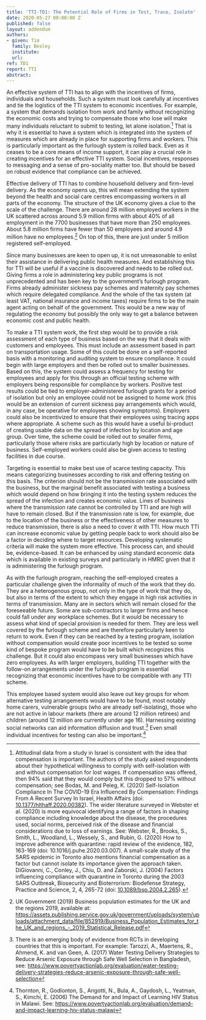 ```yaml
---
title: 'TTI-TD1: The Potential Role of Firms in Test, Trace, Isolate'
date: 2020-05-27 00:00:00 Z
published: false
layout: addendum
authors:
- given: Tim
  family: Besley
  institute: 
  url: 
ref: TD1
report: TTI
abstract: 
---
```


An effective system of TTI has to align with the incentives of firms,
individuals and households. Such a system must look carefully at
incentives and tie the logistics of the TTI system to economic
incentives. For example, a system that demands isolation from work and
family without recognizing the economic costs and trying to compensate
those who lose will make many individuals reluctant to submit to
testing, let alone isolation.[^1] That is why it is essential to have a
system which is integrated into the system of measures which are already
in place for supporting firms and workers. This is particularly
important as the furlough system is rolled back. Even as it ceases to be
a core means of income support, it can play a crucial role in creating
incentives for an effective TTI system. Social incentives, responses to
messaging and a sense of pro-sociality matter too. But should be based
on robust evidence that compliance can be achieved.

Effective delivery of TTI has to combine household delivery and
firm-level delivery. As the economy opens up, this will mean extending
the system beyond the health and social care centres encompassing
workers in all parts of the economy. The structure of the UK economy
gives a clue to the scale of the challenge. There are around 28 million
employed workers in the UK scattered across around 5.9 million firms
with about 40% of all employment in the 7700 businesses that have more
than 250 employees. About 5.8 million firms have fewer than 50 employees
and around 4.9 million have no employees.[^2] On top of this, there are
just under 5 million registered self-employed.

Since many businesses are keen to open up, it is not unreasonable to
enlist their assistance in delivering public health measures. And
establishing this for TTI will be useful if a vaccine is discovered and
needs to be rolled out. Giving firms a role in administering key public
programs is not unprecedented and has been key to the government’s
furlough program. Firms already administer sickness pay schemes and
maternity pay schemes which require delegated compliance. And the whole
of the tax system (at least VAT, national insurance and income taxes)
require firms to be the main agent acting on behalf of the government.
This would be a new way of regulating the economy but possibly the only
way to get a balance between economic cost and public health.

To make a TTI system work, the first step would be to provide a risk
assessment of each type of business based on the way that it deals with
customers and employees. This must include an assessment based in part
on transportation usage. Some of this could be done on a self-reported
basis with a monitoring and auditing system to ensure compliance. It
could begin with large employers and then be rolled out to smaller
businesses. Based on this, the system could assess a frequency for
testing for employees and apply for this through an official testing
scheme with employers being responsible for compliance by workers.
Positive test results could be tied to employer-administered furlough
grants for a period of isolation but only an employee could not be
assigned to home work (this would be an extension of current sickness
pay arrangements which would, in any case, be operative for employees
showing symptoms). Employers could also be incentivized to ensure that
their employees using tracing apps where appropriate. A scheme such as
this would have a useful bi-product of creating usable data on the
spread of infection by location and age group. Over time, the scheme
could be rolled out to smaller firms, particularly those where risks are
particularly high by location or nature of business. Self-employed
workers could also be given access to testing facilities in due course.

Targeting is essential to make best use of scarce testing capacity. This
means categorizing businesses according to risk and offering testing on
this basis. The criterion should not be the transmission rate associated
with the business, but the marginal benefit associated with testing a
business which would depend on how bringing it into the testing system
reduces the spread of the infection and creates economic value. Lines of
business where the transmission rate cannot be controlled by TTI and are
high will have to remain closed. But if the transmission rate is low,
for example, due to the location of the business or the effectiveness of
other measures to reduce transmission, there is also a need to cover it
with TTI. How much TTI can increase economic value by getting people
back to work should also be a factor in deciding where to target
resources. Developing systematic criteria will make the system more
effective. This process can, and should be, evidence-based. It can be
enhanced by using standard economic data which is available in existing
surveys and particularly in HMRC given that it is administering the
furlough program.

As with the furlough program, reaching the self-employed creates a
particular challenge given the informality of much of the work that they
do. They are a heterogenous group, not only in the type of work that
they do, but also in terms of the extent to which they engage in high
risk activities in terms of transmission. Many are in sectors which will
remain closed for the foreseeable future. Some are sub-contractors to
larger firms and hence could fall under any workplace schemes. But it
would be necessary to assess what kind of special provision is needed
for them. They are less well covered by the furlough scheme and are
therefore particularly keen to return to work. Even if they can be
reached by a testing program, isolation without compensation would
create poor incentives to be tested so some kind of bespoke program
would have to be built which recognizes this challenge. But it could
also encompass very small businesses which have zero employees. As with
larger employers, building TTI together with the follow-on arrangements
under the furlough program is essential recognizing that economic
incentives have to be compatible with any TTI scheme.

This employee based system would also leave out key groups for whom
alternative testing arrangements would have to be found, most notably
home carers, vulnerable groups (who are already self-isolating), those
who are not active in labour markets (there are around 12 million
retirees) and children (around 12 million are currently under age 16).
Harnessing existing social networks can aid information diffusion and
trust.[^3] Even small individual incentives for testing can also be
important.[^4]

[^1]: Attitudinal data from a study in Israel is consistent with the
    idea that compensation is important. The authors of the study asked
    respondents about their hypothetical willingness to comply with
    self-isolation with and without compensation for lost wages. If
    compensation was offered, then 94% said that they would comply but
    this dropped to 57% without compensation; see Bodas, M. and Peleg,
    K. (2020) Self-Isolation Compliance In The COVID-19 Era Influenced
    By Compensation: Findings From A Recent Survey In Israel, Health
    Affairs (doi: [10.1377/hlthaff.2020.00382](https://www.healthaffairs.org/doi/full/10.1377/hlthaff.2020.00382)).
    The wider literature surveyed in Webster et al. (2020) is more
    equivocal identifying a range of factors in shaping compliance
    including knowledge about the disease, the procedures used, social
    norms, perceived risk of the disease and financial considerations
    due to loss of earnings. See: Webster, R., Brooks, S., Smith, L.,
    Woodland, L., Wessely, S., and Rubin, G. (2020) How to improve
    adherence with quarantine: rapid review of the evidence, 182,
    163-169 (doi: 10.1016/j.puhe.2020.03.007). A small-scale study of
    the SARS epidemic in Toronto also mentions financial compensation as
    a factor but cannot isolate its importance given the approach taken.
    DiGiovanni, C., Conley, J., Chiu, D. and Zaborski, J. (2004) Factors
    influencing compliance with quarantine in Toronto during the 2003
    SARS Outbreak, Biosecurity and Bioterrorism: Biodefense Strategy,
    Practice and Science, 2, 4, 265-72 (doi: [<span
    class="underline">10.1089/bsp.2004.2.265</span>](https://doi.org/10.1089/bsp.2004.2.265)).

[^2]: UK Government (2019) Business population estimates for the UK and
    the regions 2019, available at: <https://assets.publishing.service.gov.uk/government/uploads/system/uploads/attachment_data/file/852919/Business_Population_Estimates_for_the_UK_and_regions_-_2019_Statistical_Release.pdf>

[^3]: There is an emerging body of evidence from RCTs in developing
    countries that this is important. For example: Tarozzi, A.,
    Maertens, R., Ahmend, K. and van Geen, A. (2017) Water Testing
    Delivery Strategies to Reduce Arsenic Exposure through Safe Well
    Selection in Bangladesh, see: <https://www.povertyactionlab.org/evaluation/water-testing-delivery-strategies-reduce-arsenic-exposure-through-safe-well-selection>

[^4]: Thornton, R., Godlonton, S., Angotti, N., Bula, A., Gaydosh, L.,
    Yeatman, S., Kimchi, E. (2006) The Demand for and Impact of Learning
    HIV Status in Malawi. See: <https://www.povertyactionlab.org/evaluation/demand-and-impact-learning-hiv-status-malawi>
